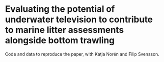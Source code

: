 # Evaluating the potential of underwater television to contribute to marine litter  assessments alongside bottom trawling

Code and data to reproduce the paper, with Katja Norén and Filip Svensson.